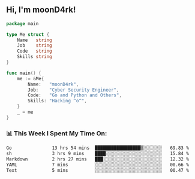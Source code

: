 <h2> Hi, I'm moonD4rk!</h2>

```go
package main

type Me struct {
	Name   string
	Job    string
	Code   string
	Skills string
}

func main() {
	me := &Me{
		Name:   "moonD4rk",
		Job:    "Cyber Security Engineer",
		Code:   "Go and Python and Others",
		Skills: "Hacking ^o^",
	}
	_ = me
}
```

<h3>📊 This Week I Spent My Time On:</h3>
<!-- <img align='right' src="https://github-readme-stats.vercel.app/api?username=moond4rk&show_icons=true&theme=radical", width="300" height="150"> -->

<!--START_SECTION:waka-->

```txt
Go               13 hrs 54 mins  █████████████████▒░░░░░░░   69.83 %
sh               3 hrs 9 mins    ████░░░░░░░░░░░░░░░░░░░░░   15.84 %
Markdown         2 hrs 27 mins   ███░░░░░░░░░░░░░░░░░░░░░░   12.32 %
YAML             7 mins          ░░░░░░░░░░░░░░░░░░░░░░░░░   00.66 %
Text             5 mins          ░░░░░░░░░░░░░░░░░░░░░░░░░   00.47 %
```

<!--END_SECTION:waka-->

